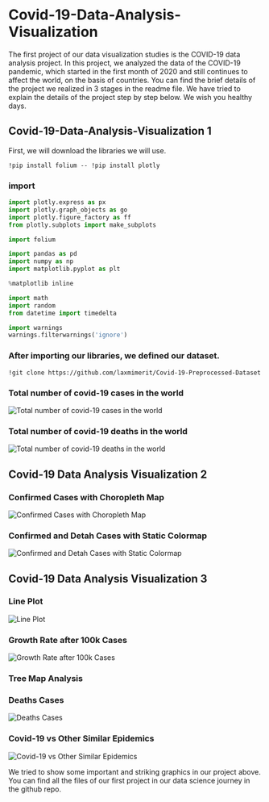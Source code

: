 # Covid-19-Data-Analysis-Visualization

The first project of our data visualization studies is the COVID-19 data analysis project. In this project, we analyzed the data of the COVID-19 pandemic, which started in the first month of 2020 and still continues to affect the world, on the basis of countries. You can find the brief details of the project we realized in 3 stages in the readme file. We have tried to explain the details of the project step by step below. We wish you healthy days.

## Covid-19-Data-Analysis-Visualization 1

First, we will download the libraries we will use.

`!pip install folium -- !pip install plotly`

### import
```Python
import plotly.express as px
import plotly.graph_objects as go
import plotly.figure_factory as ff
from plotly.subplots import make_subplots

import folium

import pandas as pd 
import numpy as np
import matplotlib.pyplot as plt

%matplotlib inline

import math 
import random
from datetime import timedelta

import warnings 
warnings.filterwarnings('ignore')
```


### After importing our libraries, we defined our dataset.
```!git clone https://github.com/laxmimerit/Covid-19-Preprocessed-Dataset```

### Total number of covid-19 cases in the world


![Total number of covid-19 cases in the world](https://user-images.githubusercontent.com/63750425/151665566-712196f4-5789-4e33-aee6-fa56c3b6dc1b.png)


### Total number of covid-19 deaths in the world
![Total number of covid-19 deaths in the world](https://user-images.githubusercontent.com/63750425/151666393-21eb486f-2c87-45a4-b791-f22624d45306.png)

## Covid-19 Data Analysis Visualization 2

### Confirmed Cases with Choropleth Map

![Confirmed Cases with Choropleth Map](https://user-images.githubusercontent.com/63750425/151666566-34003976-59f4-40f6-9166-794e557e6c89.png)

### Confirmed and Detah Cases with Static Colormap

![Confirmed and Detah Cases with Static Colormap](https://user-images.githubusercontent.com/63750425/151666603-80d5d570-22dc-492d-8418-f16fc64225ad.png)

## Covid-19 Data Analysis Visualization 3

### Line Plot

![Line Plot](https://user-images.githubusercontent.com/63750425/151666876-ca2adeea-5b08-47ed-b90a-483c0663640a.png)

### Growth Rate after 100k Cases

![Growth Rate after 100k Cases](https://user-images.githubusercontent.com/63750425/151666973-1ff87547-9456-4277-90a2-dd292c6ac487.png)


### Tree Map Analysis

### Deaths Cases

![Deaths Cases](https://user-images.githubusercontent.com/63750425/151667008-8f8422a2-d42a-4042-b77e-494dee9e7060.png)

### Covid-19 vs Other Similar Epidemics

![Covid-19 vs Other Similar Epidemics](https://user-images.githubusercontent.com/63750425/151667063-d9afacc8-14cf-4952-a78e-24960db158bc.png)


We tried to show some important and striking graphics in our project above. You can find all the files of our first project in our data science journey in the github repo.
